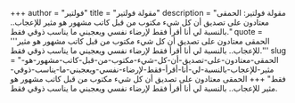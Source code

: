 +++
author = "فولتير"
title = "مقولة فولتير"
description = "مقولة فولتير: الحمقى معتادون على تصديق أن كل شيء مكتوب من قبل كاتب مشهور هو مثير للإعجاب.. بالنسبة لي أنا أقرأ فقط لإرضاء نفسي ويعجبني ما يناسب ذوقي فقط."
quote = '''الحمقى معتادون على تصديق أن كل شيء مكتوب من قبل كاتب مشهور هو مثير للإعجاب.. بالنسبة لي أنا أقرأ فقط لإرضاء نفسي ويعجبني ما يناسب ذوقي فقط.'''
slug = "الحمقى-معتادون-على-تصديق-أن-كل-شيء-مكتوب-من-قبل-كاتب-مشهور-هو-مثير-للإعجاب-بالنسبة-لي-أنا-أقرأ-فقط-لإرضاء-نفسي-ويعجبني-ما-يناسب-ذوقي-فقط"
+++
الحمقى معتادون على تصديق أن كل شيء مكتوب من قبل كاتب مشهور هو مثير للإعجاب.. بالنسبة لي أنا أقرأ فقط لإرضاء نفسي ويعجبني ما يناسب ذوقي فقط.
